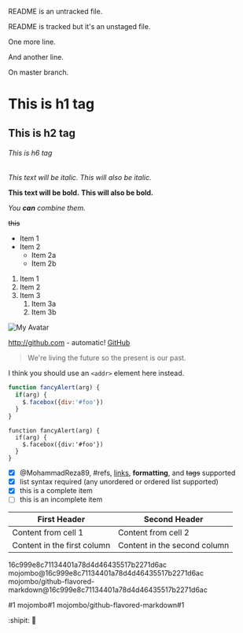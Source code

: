 <p>README is an untracked file.</p>
<p>README is tracked but it's an unstaged file.</p>
<p>One more line.</p>
<p>And another line.</p>
<p>On master branch.</p>

# This is h1 tag
## This is h2 tag
###### This is h6 tag

*This text will be italic.*
_This will also be italic._

**This text will be bold.**
__This will also be bold.__

_You **can** combine them._

~~this~~

* Item 1
* Item 2
  * Item 2a
  * Item 2b
  
1. Item 1
1. Item 2
1. Item 3
   1. Item 3a
   1. Item 3b
   
![My Avatar](https://avatars3.githubusercontent.com/u/3263553?v=4&s=460)

http://github.com - automatic!
[GitHub](http://github.com)

> We're living the future so
> the present is our past.

I think you should use an
`<addr>` element here instead.

```javascript
function fancyAlert(arg) {
  if(arg) {
    $.facebox({div:'#foo'})
  }
}
```
    function fancyAlert(arg) {
      if(arg) {
        $.facebox({div:'#foo'})
      }
    }
        
- [x] @MohammadReza89, #refs, [links](), **formatting**, and <del>tags</del> supported
- [x] list syntax required (any unordered or ordered list supported)
- [x] this is a complete item
- [ ] this is an incomplete item

First Header | Second Header
------------ | -------------
Content from cell 1 | Content from cell 2
Content in the first column | Content in the second column

16c999e8c71134401a78d4d46435517b2271d6ac
mojombo@16c999e8c71134401a78d4d46435517b2271d6ac
mojombo/github-flavored-markdown@16c999e8c71134401a78d4d46435517b2271d6ac

#1
mojombo#1
mojombo/github-flavored-markdown#1

:shipit:
:poop:
